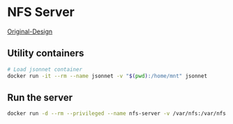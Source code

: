 # NFS Server

[Original-Design](https://github.com/phcollignon/nfs-server-minikube)

## Utility containers

```bash
# Load jsonnet container
docker run -it --rm --name jsonnet -v "$(pwd):/home/mnt" jsonnet
```

## Run the server

```bash
docker run -d --rm --privileged --name nfs-server -v /var/nfs:/var/nfs nfs-server
```
